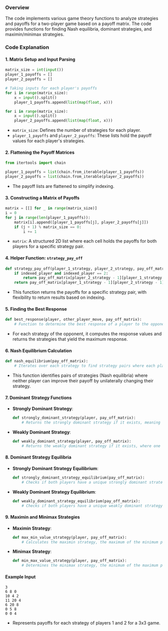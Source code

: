 ### Overview
The code implements various game theory functions to analyze strategies and payoffs for a two-player game based on a payoff matrix. The code provides functions for finding Nash equilibria, dominant strategies, and maximin/minimax strategies.

### Code Explanation

#### 1. **Matrix Setup and Input Parsing**
```python
matrix_size = int(input())
player_1_payoffs = []
player_2_payoffs = []

# Taking inputs for each player's payoffs
for i in range(matrix_size):
    x = input().split()
    player_1_payoffs.append(list(map(float, x)))

for i in range(matrix_size):
    x = input().split()
    player_2_payoffs.append(list(map(float, x)))
```
- `matrix_size`: Defines the number of strategies for each player.
- `player_1_payoffs` and `player_2_payoffs`: These lists hold the payoff values for each player's strategies.

#### 2. **Flattening the Payoff Matrices**
```python
from itertools import chain

player_1_payoffs = list(chain.from_iterable(player_1_payoffs))
player_2_payoffs = list(chain.from_iterable(player_2_payoffs))
```
- The payoff lists are flattened to simplify indexing.

#### 3. **Constructing a Matrix of Payoffs**
```python
matrix = [[] for _ in range(matrix_size)]
i = 0
for j in range(len(player_1_payoffs)):
    matrix[i].append([player_1_payoffs[j], player_2_payoffs[j]])
    if (j + 1) % matrix_size == 0:
        i += 1
```
- `matrix`: A structured 2D list where each cell holds the payoffs for both players for a specific strategy pair.

#### 4. **Helper Function: `strategy_pay_off`**
```python
def strategy_pay_off(player_1_strategy, player_2_strategy, pay_off_matrix, indexed_player=None) -> [int, int]:
    if indexed_player and indexed_player == 2:
        return pay_off_matrix[player_2_strategy - 1][player_1_strategy - 1]
    return pay_off_matrix[player_1_strategy - 1][player_2_strategy - 1]
```
- This function returns the payoffs for a specific strategy pair, with flexibility to return results based on indexing.

#### 5. **Finding the Best Response**
```python
def best_response(player, other_player_move, pay_off_matrix):
    # Function to determine the best response of a player to the opponent's move.
```
- For each strategy of the opponent, it computes the response values and returns the strategies that yield the maximum response.

#### 6. **Nash Equilibrium Calculation**
```python
def nash_equilibrium(pay_off_matrix):
    # Iterates over each strategy to find strategy pairs where each player has no incentive to deviate.
```
- This function identifies pairs of strategies (Nash equilibria) where neither player can improve their payoff by unilaterally changing their strategy.

#### 7. **Dominant Strategy Functions**
- **Strongly Dominant Strategy**:
  ```python
  def strongly_dominant_strategy(player, pay_off_matrix):
      # Returns the strongly dominant strategy if it exists, meaning one strategy consistently outperforms others.
  ```
- **Weakly Dominant Strategy**:
  ```python
  def weakly_dominant_strategy(player, pay_off_matrix):
      # Returns the weakly dominant strategy if it exists, where one strategy is at least as good as others.
  ```

#### 8. **Dominant Strategy Equilibria**
- **Strongly Dominant Strategy Equilibrium**:
  ```python
  def strongly_dominant_strategy_equilibrium(pay_off_matrix):
      # Checks if both players have a unique strongly dominant strategy, implying a strongly dominant strategy equilibrium.
  ```
- **Weakly Dominant Strategy Equilibrium**:
  ```python
  def weakly_dominant_strategy_equilibrium(pay_off_matrix):
      # Checks if both players have a unique weakly dominant strategy, implying a weakly dominant strategy equilibrium.
  ```

#### 9. **Maximin and Minimax Strategies**
- **Maximin Strategy**:
  ```python
  def max_min_value_strategy(player, pay_off_matrix):
      # Calculates the maximin strategy, the maximum of the minimum payoffs for each player's strategies.
  ```
- **Minimax Strategy**:
  ```python
  def min_max_value_strategy(player, pay_off_matrix):
      # Determines the minimax strategy, the minimum of the maximum payoffs for each player's strategies.
  ```

#### Example Input
```
3
6 8 0
10 4 2
11 20 4
6 20 8
0 5 8
0 0 4
```
- Represents payoffs for each strategy of players 1 and 2 for a 3x3 game.